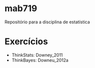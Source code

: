 # mab719

Repositório para a disciplina de estatística

# Exercícios

- ThinkStats: Downey\_2011
- ThinkBayes: Downeu\_2012a

